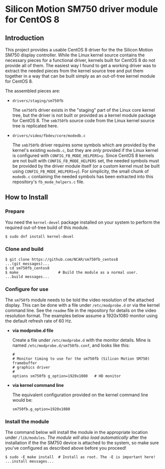 # Silicon Motion SM750 driver module for CentOS 8

## Introduction
This project provides a usable CentOS 8 driver for the the Silicon Motion SM750 display controller. While the Linux
kernel source contains the necessary pieces for a functional driver, kernels built for CentOS 8 do not provide all
of them. The easiest way I found to get a working driver was to extract the needed pieces from the kernel source tree
and put them together in a way that can be built simply as an out-of-tree kernel module for CentOS 8.

The assembled pieces are:
* `drivers/staging/sm750fb`

  The `sm750fb` driver exists in the "staging" part of the Linux core kernel tree, but the driver is not built or provided
  as a kernel module package for CentOS 8. The `smb750fb` source code from the Linux kernel source tree is replicated here.
  
* `drivers/video/fbdev/core/modedb.c`

  The `smb750fb` driver requires some symbols which are provided by the kernel's existing `modedb.c`, but they are
  _only_ provided if the Linux kernel is configured with `CONFIG_FB_MODE_HELPERS=y`. Since CentOS 8 kernels are not
  built with `CONFIG_FB_MODE_HELPERS` set, the needed symbols must be provided by the driver module itself (or a custom
  kernel must be built using `CONFIG_FB_MODE_HELPERS=y`). For simplicity, the small chunk of `modedb.c` containing the
  needed symbols has been extracted into this repository's `fb_mode_helpers.c` file.

## How to Install
### Prepare
You need the `kernel-devel` package installed on your system to perform the required out-of-tree build of this module.

```bash
$ sudo dnf install kernel-devel
```

### Clone and build
```
$ git clone https://github.com/NCAR/sm750fb_centos8
...(git messages)...
$ cd sm750fb_centos8
$ make                  # Build the module as a normal user.
...build messages...

```
### Configure for use
The `sm750fb` module needs to be told the video resolution of the attached display. This can be done with
a file under `/etc/modprobe.d` or via the kernel command line. See the `readme` file in the repository for
details on the video resolution format. The examples below assume a 1920x1080 monitor using the default
refresh rate of 60 Hz.

 - **via modprobe.d file**
   
   Create a file under `/etc/modprobe.d` with the monitor details. Mine is named `/etc/modprobe.d/sm750fb.conf`,
   and looks like this:
   
   ```
   #
   # Monitor timing to use for the sm750fb (Silicon Motion SM750) framebuffer
   # graphics driver
   #
   options sm750fb g_option=1920x1080	# HD monitor
   ```

 - **via kernel command line**

   The equivalent configuration provided on the kernel command line would be:
   ```
   sm750fb.g_option=1920x1080
   ```

### Install the module
The command below will install the module in the appropriate location under `/lib/modules`. _The module will
also load automatically_ after the installation if the the SM750 device is attached to the system, so make
sure you've configured as described above before you proceed! 
```
$ sudo -E make install  # Install as root. The -E is important here!
...install messages...
```
